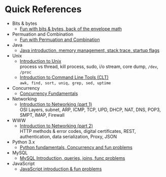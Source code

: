 # Quick References

* Bits & bytes
	* [Fun with bits & bytes, back of the envelope math](https://github.com/harishvc/quick-references/blob/master/bits-bytes/README.md)  
* Permuation and Combination  
	* [Fun with Permuation and Combination](https://github.com/harishvc/quick-references/blob/master/permutation-combination/README.md)  
* Java
 	* [Java introduction, memory management, stack trace, startup flags](https://github.com/harishvc/quick-references/blob/master/java/intro-1.md)  
* Unix
	* [Introduction to Unix](https://github.com/harishvc/quick-references/blob/master/unix/intro-1.md)  
	  process vs thread, kill process, sudo, i/o stream, core dump, `/dev`, `/proc`
	* [Introduction to Command Line Tools (CLT)](https://github.com/harishvc/quick-references/blob/master/tools/README.md)    
      `awk, find, sort, uniq, grep, sed, uptime`
* Concurrency
    * [Concurrency Fundamentals](https://github.com/harishvc/quick-references/blob/master/python3/python-intro4c.md)  
* Networking
	* [Introduction to Networking (part 1)](https://github.com/harishvc/quick-references/blob/master/www/www-intro.md)  
	  OSI Layers, subnet, ARP, ICMP, TCP, UPD, DHCP, NAT, DNS, POP3, SMPT, IMAP, Firewall   
* WWW
	* [Introduction to Networking (part 2)](https://github.com/harishvc/quick-references/blob/master/www/www-intro2.md)     
	  HTTP methods & error codes, digital certificates, REST, authentication, data serialization, Proxy, JSON
* Python 3.x 
	* [Python fundamentals, Concurrency and fun problems](https://github.com/harishvc/quick-references/blob/master/python3/README.md)  
* MySQL
 	* [MySQL Introduction, queries, joins, func problems](https://github.com/harishvc/quick-references/blob/master/mysql/README.md)
* JavaScript
	* [JavaScript introduction & fun problems](https://github.com/harishvc/quick-references/blob/master/javascript/README.md)
